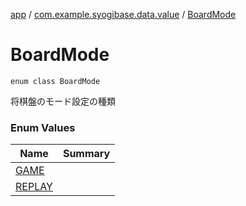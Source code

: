 [app](../../index.md) / [com.example.syogibase.data.value](../index.md) / [BoardMode](./index.md)

# BoardMode

`enum class BoardMode`

将棋盤のモード設定の種類

### Enum Values

| Name | Summary |
|---|---|
| [GAME](-g-a-m-e.md) |  |
| [REPLAY](-r-e-p-l-a-y.md) |  |
